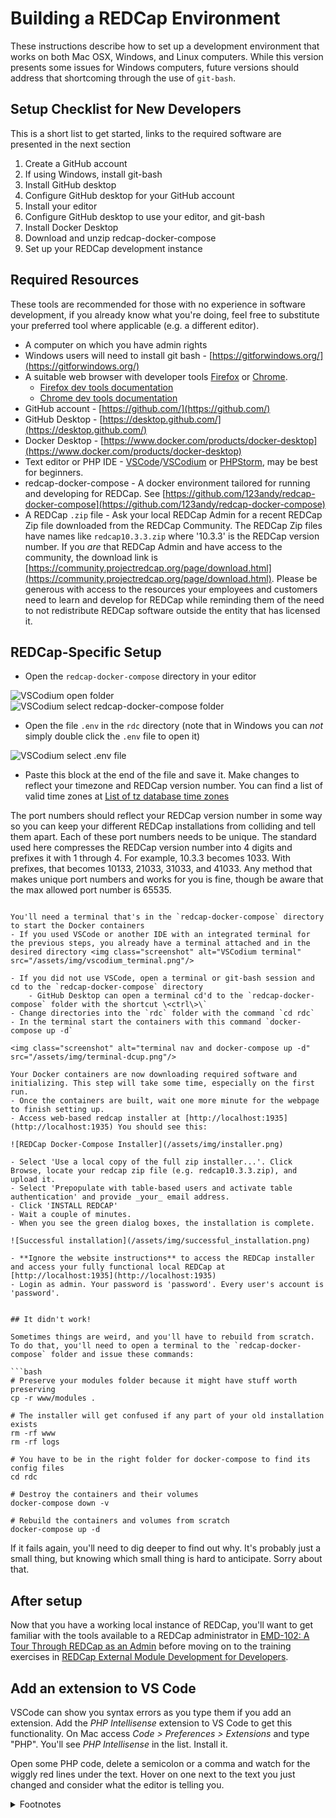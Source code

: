# Building a REDCap Environment

These instructions describe how to set up a development environment that works on both Mac OSX, Windows, and Linux computers. While this version presents some issues for Windows computers, future versions should address that shortcoming through the use of `git-bash`.

## Setup Checklist for New Developers

This is a short list to get started, links to the required software are presented in the next section

1. Create a GitHub account
1. If using Windows, install git-bash
1. Install GitHub desktop
1. Configure GitHub desktop for your GitHub account
1. Install your editor
1. Configure GitHub desktop to use your editor, and git-bash
1. Install Docker Desktop
1. Download and unzip redcap-docker-compose
1. Set up your REDCap development instance

## Required Resources

These tools are recommended for those with no experience in software development, if you already know what you're doing, feel free to substitute your preferred tool where applicable (e.g. a different editor).
- A computer on which you have admin rights
- Windows users will need to install git bash - [https://gitforwindows.org/](https://gitforwindows.org/)
- A suitable web browser with developer tools [Firefox](https://www.mozilla.org/en-US/firefox/new/) or [Chrome](https://www.google.com/chrome/).
    - [Firefox dev tools documentation](https://developer.mozilla.org/en-US/docs/Tools)
    - [Chrome dev tools documentation](https://developers.google.com/web/tools/chrome-devtools)
- GitHub account - [https://github.com/](https://github.com/)
- GitHub Desktop - [https://desktop.github.com/](https://desktop.github.com/)
- Docker Desktop - [https://www.docker.com/products/docker-desktop](https://www.docker.com/products/docker-desktop)
- Text editor or PHP IDE - [VSCode](https://code.visualstudio.com/)/[VSCodium](https://vscodium.com/) or [PHPStorm](https://www.jetbrains.com/phpstorm/), may be best for beginners.
- redcap-docker-compose - A docker environment tailored for running and developing for REDCap. See [https://github.com/123andy/redcap-docker-compose](https://github.com/123andy/redcap-docker-compose)
- A REDCap `.zip` file - Ask your local REDCap Admin for a recent REDCap Zip file downloaded from the REDCap Community. The REDCap Zip files have names like `redcap10.3.3.zip` where '10.3.3' is the REDCap version number. If you _are_ that REDCap Admin and have access to the community, the download link is [https://community.projectredcap.org/page/download.html](https://community.projectredcap.org/page/download.html). Please be generous with access to the resources your employees and customers need to learn and develop for REDCap while reminding them of the need to not redistribute REDCap software outside the entity that has licensed it.


## REDCap-Specific Setup

- Open the `redcap-docker-compose` directory in your editor

<img class="screenshot" alt="VSCodium open folder" src="/assets/img/vscodium_1.png"/>
<img class="screenshot" alt="VSCodium select redcap-docker-compose folder" src="/assets/img/vscodium_2.png"/>

- Open the file `.env` in the `rdc` directory (note that in Windows you can _not_ simply double click the `.env` file to open it)

<img class="screenshot" alt="VSCodium select .env file" src="/assets/img/vscodium_3.png"/>

- Paste this block at the end of the file and save it. Make changes to reflect your timezone and REDCap version number. You can find a list of valid time zones at [List of tz database time zones](https://en.wikipedia.org/wiki/List_of_tz_database_time_zones)

The port numbers should reflect your REDCap version number in some way so you can keep your different REDCap installations from colliding and tell them apart. Each of these port numbers needs to be unique. The standard used here compresses the REDCap version number into 4 digits and prefixes it with 1 through 4. For example, 10.3.3 becomes 1033. With prefixes, that becomes 10133, 21033, 31033, and 41033. Any method that makes unique port numbers and works for you is fine, though be aware that the max allowed port number is 65535.

```

You'll need a terminal that's in the `redcap-docker-compose` directory to start the Docker containers
- If you used VSCode or another IDE with an integrated terminal for the previous steps, you already have a terminal attached and in the desired directory <img class="screenshot" alt="VSCodium terminal" src="/assets/img/vscodium_terminal.png"/>

- If you did not use VSCode, open a terminal or git-bash session and cd to the `redcap-docker-compose` directory
    - GitHub Desktop can open a terminal cd'd to the `redcap-docker-compose` folder with the shortcut \<ctrl\>\`
- Change directories into the `rdc` folder with the command `cd rdc`
- In the terminal start the containers with this command `docker-compose up -d`

<img class="screenshot" alt="terminal nav and docker-compose up -d" src="/assets/img/terminal-dcup.png"/>

Your Docker containers are now downloading required software and initializing. This step will take some time, especially on the first run.
- Once the containers are built, wait one more minute for the webpage to finish setting up.
- Access web-based redcap installer at [http://localhost:1935](http://localhost:1935) You should see this:

![REDCap Docker-Compose Installer](/assets/img/installer.png)

- Select 'Use a local copy of the full zip installer...'. Click Browse, locate your redcap zip file (e.g. redcap10.3.3.zip), and upload it.
- Select 'Prepopulate with table-based users and activate table authentication' and provide _your_ email address.
- Click 'INSTALL REDCAP'
- Wait a couple of minutes.
- When you see the green dialog boxes, the installation is complete.

![Successful installation](/assets/img/successful_installation.png)

- **Ignore the website instructions** to access the REDCap installer and access your fully functional local REDCap at [http://localhost:1935](http://localhost:1935)
- Login as admin. Your password is 'password'. Every user's account is 'password'.


## It didn't work!

Sometimes things are weird, and you'll have to rebuild from scratch. To do that, you'll need to open a terminal to the `redcap-docker-compose` folder and issue these commands:

```bash
# Preserve your modules folder because it might have stuff worth preserving
cp -r www/modules .

# The installer will get confused if any part of your old installation exists
rm -rf www
rm -rf logs

# You have to be in the right folder for docker-compose to find its config files
cd rdc

# Destroy the containers and their volumes
docker-compose down -v

# Rebuild the containers and volumes from scratch
docker-compose up -d
```

If it fails again, you'll need to dig deeper to find out why. It's probably just a small thing, but knowing which small thing is hard to anticipate. Sorry about that.

## After setup
Now that you have a working local instance of REDCap, you'll want to get familiar with the tools available to a REDCap administrator in [EMD-102: A Tour Through REDCap as an Admin](emd102) before moving on to the training exercises in [REDCap External Module Development for Developers](guide_for_devs).

## Add an extension to VS Code

VSCode can show you syntax errors as you type them if you add an extension. Add the _PHP Intellisense_ extension to VS Code to get this functionality.  On Mac access _Code > Preferences > Extensions_ and type "PHP". You'll see _PHP Intellisense_ in the list. Install it.

Open some PHP code, delete a semicolon or a comma and watch for the wiggly red lines under the text. Hover on one next to the text you just changed and consider what the editor is telling you.


<details>
<summary>Footnotes
</summary>

## Footnotes

These instructions were adapted from a REDCap Development Class presented at the University of Arkansas Medical School in February 2020. The original document is located [here](development_class).

</details>
